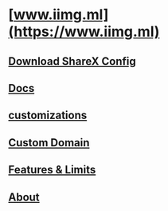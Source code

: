 # [www.iimg.ml](https://www.iimg.ml)
## [Download ShareX Config](https://iimg.ml/dl)
## [Docs](https://docs.iimg.ml)
## [customizations](https://docs.iimg.ml/customizations)
## [Custom Domain](https://docs.iimg.ml/custom-domain)
## [Features & Limits](https://docs.iimg.ml/features-and-limits)
## [About](https://docs.iimg.ml/about)
